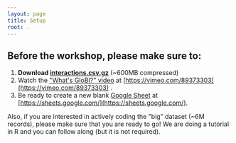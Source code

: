 ```yaml
---
layout: page
title: Setup
root: .
---
```


## Before the workshop, please make sure to:

1. **Download [interactions.csv.gz](https://depot.globalbioticinteractions.org/snapshot/target/data/csv/interactions.csv.gz)** (~600MB compressed)
2. Watch the ["What's GloBI?" video](https://vimeo.com/89373303) at [https://vimeo.com/89373303](https://vimeo.com/89373303) .
3. Be ready to create a new blank [Google Sheet](https://sheets.google.com/) at  [https://sheets.google.com/](https://sheets.google.com/).

Also, if you are interested in actively coding the "big" dataset (~6M records), please make sure that you are ready to go! We are doing a tutorial in R and you can follow along (but it is not required).  



